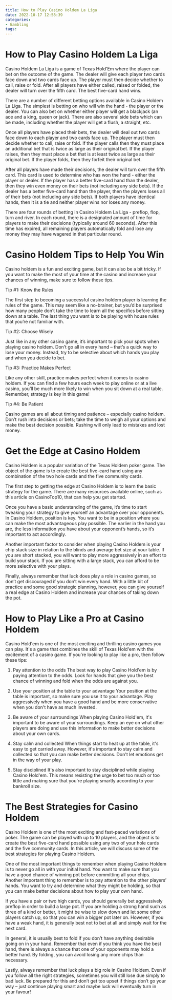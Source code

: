 ```yaml
---
title: How to Play Casino Holdem La Liga
date: 2022-10-17 12:58:39
categories:
- Gambling
tags:
---
```



#  How to Play Casino Holdem La Liga

Casino Holdem La Liga is a game of Texas Hold'Em where the player can bet on the outcome of the game. The dealer will give each player two cards face down and two cards face up. The player must then decide whether to call, raise or fold. After all players have either called, raised or folded, the dealer will turn over the fifth card. The best five-card hand wins.

There are a number of different betting options available in Casino Holdem La Liga. The simplest is betting on who will win the hand - the player or the dealer. You can also bet on whether either player will get a blackjack (an ace and a king, queen or jack). There are also several side bets which can be made, including whether the player will get a flush, a straight, etc.

Once all players have placed their bets, the dealer will deal out two cards face down to each player and two cards face up. The player must then decide whether to call, raise or fold. If the player calls then they must place an additional bet that is twice as large as their original bet. If the player raises, then they must place a bet that is at least twice as large as their original bet. If the player folds, then they forfeit their original bet.

After all players have made their decisions, the dealer will turn over the fifth card. This card is used to determine who has won the hand - either the player or dealer. If the player has a better five-card hand than the dealer, then they win even money on their bets (not including any side bets). If the dealer has a better five-card hand than the player, then the players loses all of their bets (not including any side bets). If both players have identical hands, then it is a tie and neither player wins nor loses any money.

There are four rounds of betting in Casino Holdem La Liga - preflop, flop, turn and river. In each round, there is a designated amount of time for players to make their decisions (typically around 60 seconds). After this time has expired, all remaining players automatically fold and lose any money they may have wagered in that particular round.

#  Casino Holdem Tips to Help You Win

Casino holdem is a fun and exciting game, but it can also be a bit tricky. If you want to make the most of your time at the casino and increase your chances of winning, make sure to follow these tips.

Tip #1: Know the Rules

The first step to becoming a successful casino holdem player is learning the rules of the game. This may seem like a no-brainer, but you’d be surprised how many people don’t take the time to learn all the specifics before sitting down at a table. The last thing you want is to be playing with house rules that you’re not familiar with.

Tip #2: Choose Wisely

Just like in any other casino game, it’s important to pick your spots when playing casino holdem. Don’t go all in every hand – that’s a quick way to lose your money. Instead, try to be selective about which hands you play and when you decide to bet.

Tip #3: Practice Makes Perfect

Like any other skill, practice makes perfect when it comes to casino holdem. If you can find a few hours each week to play online or at a live casino, you’ll be much more likely to win when you sit down at a real table. Remember, strategy is key in this game!

Tip #4: Be Patient

Casino games are all about timing and patience – especially casino holdem. Don’t rush into decisions or bets; take the time to weigh all your options and make the best decision possible. Rushing will only lead to mistakes and lost money.

#  Get the Edge at Casino Holdem

Casino Holdem is a popular variation of the Texas Holdem poker game. The object of the game is to create the best five-card hand using any combination of the two hole cards and the five community cards.

The first step to getting the edge at Casino Holdem is to learn the basic strategy for the game. There are many resources available online, such as this article on CasinoTop10, that can help you get started.

Once you have a basic understanding of the game, it’s time to start tweaking your strategy to give yourself an advantage over your opponents. In Casino Holdem, position is key. You want to be in a position where you can make the most advantageous play possible. The earlier in the hand you are, the less information you have about your opponent’s hands, so it’s important to act accordingly.

Another important factor to consider when playing Casino Holdem is your chip stack size in relation to the blinds and average bet size at your table. If you are short stacked, you will want to play more aggressively in an effort to build your stack. If you are sitting with a large stack, you can afford to be more selective with your plays.

Finally, always remember that luck does play a role in casino games, so don’t get discouraged if you don’t win every hand. With a little bit of practice and some good strategic planning, however, you can give yourself a real edge at Casino Holdem and increase your chances of taking down the pot.

#  How to Play Like a Pro at Casino Holdem 
Casino Hold'em is one of the most exciting and thrilling casino games you can play. It's a game that combines the skill of Texas Hold'em with the excitement of a casino game. If you're looking to play like a pro, then follow these tips:

1. Pay attention to the odds
The best way to play Casino Hold'em is by paying attention to the odds. Look for hands that give you the best chance of winning and fold when the odds are against you.

2. Use your position at the table to your advantage
Your position at the table is important, so make sure you use it to your advantage. Play aggressively when you have a good hand and be more conservative when you don't have as much invested.

3. Be aware of your surroundings 
When playing Casino Hold'em, it's important to be aware of your surroundings. Keep an eye on what other players are doing and use this information to make better decisions about your own cards.

4. Stay calm and collected 
When things start to heat up at the table, it's easy to get carried away. However, it's important to stay calm and collected so that you can make better decisions. Don't let emotions get in the way of your play.

5. Stay disciplined 
It's also important to stay disciplined while playing Casino Hold'em. This means resisting the urge to bet too much or too little and making sure that you're playing smartly according to your bankroll size.

#  The Best Strategies for Casino Holdem

Casino Holdem is one of the most exciting and fast-paced variations of poker. The game can be played with up to 10 players, and the object is to create the best five-card hand possible using any two of your hole cards and the five community cards. In this article, we will discuss some of the best strategies for playing Casino Holdem.

One of the most important things to remember when playing Casino Holdem is to never go all in with your initial hand. You want to make sure that you have a good chance of winning pot before committing all your chips. Another important thing to remember is to pay attention to the other players’ hands. You want to try and determine what they might be holding, so that you can make better decisions about how to play your own hand.

If you have a pair or two high cards, you should generally bet aggressively preflop in order to build a large pot. If you are holding a strong hand such as three of a kind or better, it might be wise to slow down and let some other players catch up, so that you can win a bigger pot later on. However, if you have a weak hand, it is generally best not to bet at all and simply wait for the next card.

In general, it is usually best to fold if you don’t have anything desirable going on in your hand. Remember that even if you think you have the best hand, there is always a chance that one of your opponents may hold a better hand. By folding, you can avoid losing any more chips than necessary.

 Lastly, always remember that luck plays a big role in Casino Holdem. Even if you follow all the right strategies, sometimes you will still lose due simply to bad luck. Be prepared for this and don’t get too upset if things don’t go your way – just continue playing smart and maybe luck will eventually turn in your favour!